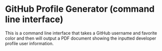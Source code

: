 # GitHub Profile Generator (command line interface)

This is a command line interface that takes a GitHub username and favorite color and then will output a PDF document showing the inputted developer profile user information.